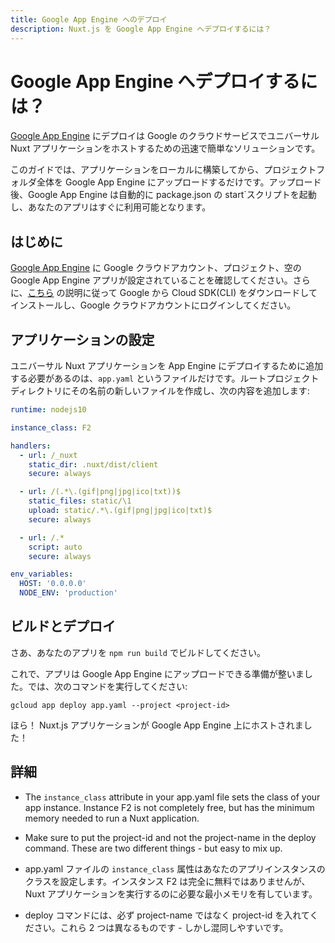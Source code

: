 ```yaml
---
title: Google App Engine へのデプロイ
description: Nuxt.js を Google App Engine へデプロイするには？
---
```


# Google App Engine へデプロイするには？

[Google App Engine](https://cloud.google.com/appengine/) にデプロイは Google のクラウドサービスでユニバーサル Nuxt アプリケーションをホストするための迅速で簡単なソリューションです。

このガイドでは、アプリケーションをローカルに構築してから、プロジェクトフォルダ全体を Google App Engine にアップロードするだけです。アップロード後、Google App Engine は自動的に package.json の start`スクリプトを起動し、あなたのアプリはすぐに利用可能となります。

## はじめに

[Google App Engine](https://cloud.google.com/appengine/) に Google クラウドアカウント、プロジェクト、空の Google App Engine アプリが設定されていることを確認してください。さらに、[こちら](https://cloud.google.com/sdk/) の説明に従って Google から Cloud SDK(CLI) をダウンロードしてインストールし、Google クラウドアカウントにログインしてください。

## アプリケーションの設定

ユニバーサル Nuxt アプリケーションを App Engine にデプロイするために追加する必要があるのは、`app.yaml` というファイルだけです。ルートプロジェクトディレクトリにその名前の新しいファイルを作成し、次の内容を追加します:

```yaml
runtime: nodejs10

instance_class: F2

handlers:
  - url: /_nuxt
    static_dir: .nuxt/dist/client
    secure: always

  - url: /(.*\.(gif|png|jpg|ico|txt))$
    static_files: static/\1
    upload: static/.*\.(gif|png|jpg|ico|txt)$
    secure: always

  - url: /.*
    script: auto
    secure: always

env_variables:
  HOST: '0.0.0.0'
  NODE_ENV: 'production'
```

## ビルドとデプロイ

さあ、あなたのアプリを `npm run build` でビルドしてください。

これで、アプリは Google App Engine にアップロードできる準備が整いました。では、次のコマンドを実行してください:

```
gcloud app deploy app.yaml --project <project-id>
```

ほら！ Nuxt.js アプリケーションが Google App Engine 上にホストされました！

## 詳細

- The `instance_class` attribute in your app.yaml file sets the class of your app instance. Instance F2 is not completely free, but has the minimum memory needed to run a Nuxt application.
- Make sure to put the project-id and not the project-name in the deploy command. These are two different things - but easy to mix up.

- app.yaml ファイルの `instance_class` 属性はあなたのアプリインスタンスのクラスを設定します。インスタンス F2 は完全に無料ではありませんが、Nuxt アプリケーションを実行するのに必要な最小メモリを有しています。
- deploy コマンドには、必ず project-name ではなく project-id を入れてください。これら 2 つは異なるものです - しかし混同しやすいです。
